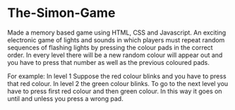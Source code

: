 # The-Simon-Game

Made a memory based game using HTML, CSS and Javascript. An exciting electronic game of lights and sounds in which players must repeat random sequences of flashing lights by pressing the colour pads in the correct order. In every level there will be a new random colour will appear out and you have to press that number as well as the previous coloured pads. 

For example: In level 1 Suppose the red colour blinks and you have to press that red colour. In level 2 the green colour blinks. To go to the next level you have to press first red colour and then green colour. In this way it goes on until and unless you press a wrong pad. 

